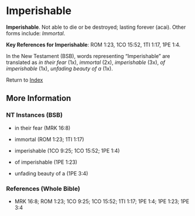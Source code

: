 # Imperishable
**Imperishable**. 
Not able to die or be destroyed; lasting forever (acai). 
Other forms include: 
*Immortal*. 


**Key References for Imperishable**: 
ROM 1:23, 1CO 15:52, 1TI 1:17, 1PE 1:4. 




In the New Testament (BSB), words representing “Imperishable” are translated as 
*in their fear* (1x), *immortal* (2x), *imperishable* (3x), *of imperishable* (1x), *unfading beauty of a* (1x). 


Return to [Index](00-Index.md)

## More Information

### NT Instances (BSB)

* in their fear (MRK 16:8)

* immortal (ROM 1:23; 1TI 1:17)

* imperishable (1CO 9:25; 1CO 15:52; 1PE 1:4)

* of imperishable (1PE 1:23)

* unfading beauty of a (1PE 3:4)



### References (Whole Bible)

* MRK 16:8; ROM 1:23; 1CO 9:25; 1CO 15:52; 1TI 1:17; 1PE 1:4; 1PE 1:23; 1PE 3:4



